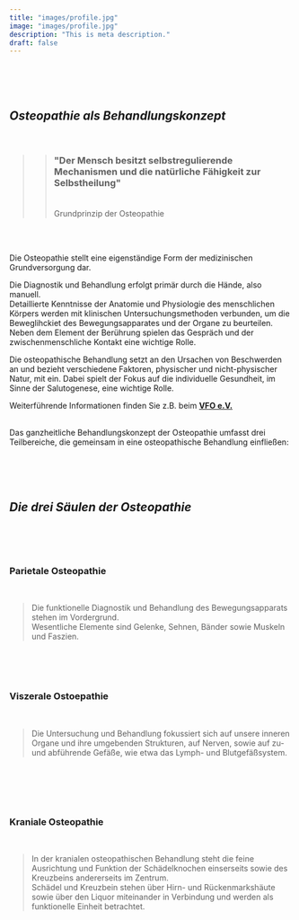 ```yaml
---
title: "images/profile.jpg"
image: "images/profile.jpg"
description: "This is meta description."
draft: false
---
```

  
<br>
<br>
<br>

## *Osteopathie als Behandlungskonzept*   
<br>    
  
>> ### "Der Mensch besitzt selbstregulierende Mechanismen und die natürliche Fähigkeit zur Selbstheilung" <br> <br> 
>>Grundprinzip der Osteopathie
                        
<br>
<br>

Die Osteopathie stellt eine eigenständige Form der medizinischen Grundversorgung dar.

Die Diagnostik und Behandlung erfolgt primär durch die Hände, also manuell.  
Detaillierte Kenntnisse der Anatomie und Physiologie des menschlichen Körpers werden mit klinischen Untersuchungsmethoden verbunden, um die Beweglihckiet des Bewegungsapparates und der Organe zu beurteilen. Neben dem Element der Berührung spielen das Gespräch und der zwischenmenschliche Kontakt eine wichtige Rolle.

Die osteopathische Behandlung setzt an den Ursachen von Beschwerden an und bezieht verschiedene Faktoren, physischer und nicht-physischer Natur, mit ein. Dabei spielt der Fokus auf die individuelle Gesundheit, im Sinne der Salutogenese, eine wichtige Rolle.


Weiterführende Informationen finden Sie z.B. beim **[VFO e.V.](https://www.vfo.de/was-ist-osteopathie "Was ist Osteopathie")**
<br>
<br>

Das ganzheitliche Behandlungskonzept der Osteopathie umfasst drei Teilbereiche, die gemeinsam in eine osteopathische Behandlung einfließen:

<br>
<br>
<br>
 
## *Die drei Säulen der Osteopathie*

<br>
<br>
<br>

  
    
  
### Parietale Osteopathie  
<br>

> Die funktionelle Diagnostik und Behandlung des Bewegungsapparats stehen im Vordergrund.   
Wesentliche Elemente sind Gelenke, Sehnen, Bänder sowie Muskeln und Faszien.

<br>
<br>
<br>

### Viszerale Ostoepathie  
<br>

>Die Untersuchung und Behandlung fokussiert sich auf unsere inneren Organe und ihre umgebenden Strukturen, auf Nerven, sowie auf zu- und abführende Gefäße, wie etwa das Lymph- und Blutgefäßsystem.

<br>
<br>
<br>
<br>


### Kraniale Osteopathie  
<br>

> In der kranialen osteopathischen Behandlung steht die feine Ausrichtung und Funktion der Schädelknochen einserseits sowie des Kreuzbeins andererseits im Zentrum.   
Schädel und Kreuzbein stehen über Hirn- und Rückenmarkshäute sowie über den Liquor miteinander in Verbindung und werden als funktionelle Einheit betrachtet.


